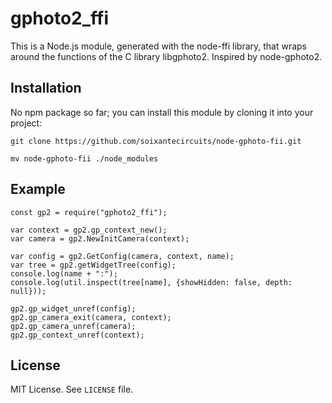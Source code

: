 gphoto2_ffi
=============

This is a Node.js module, generated with the node-ffi library, that wraps
around the functions of the C library libgphoto2. Inspired by node-gphoto2.


Installation
------------

No npm package so far; you can install this module by cloning it into your
project:

    git clone https://github.com/soixantecircuits/node-gphoto-fii.git

    mv node-gphoto-fii ./node_modules


Example
-------

    const gp2 = require("gphoto2_ffi");

    var context = gp2.gp_context_new();
    var camera = gp2.NewInitCamera(context);

    var config = gp2.GetConfig(camera, context, name);
    var tree = gp2.getWidgetTree(config);
    console.log(name + ":");
    console.log(util.inspect(tree[name], {showHidden: false, depth: null}));

    gp2.gp_widget_unref(config);
    gp2.gp_camera_exit(camera, context);
    gp2.gp_camera_unref(camera);
    gp2.gp_context_unref(context);


License
-------

MIT License. See `LICENSE` file.
